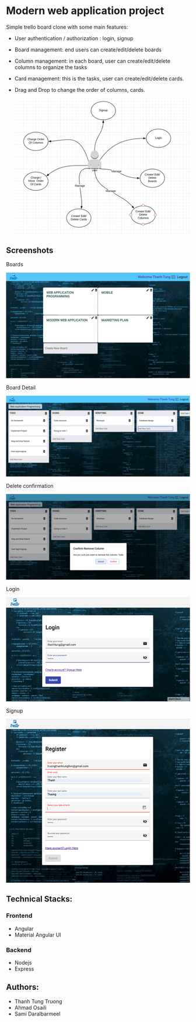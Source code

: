 # Modern web application project

Simple trello board clone with some main features:

- User authentication / authorization : login, signup
- Board management: end users can create/edit/delete boards
- Column management: in each board, user can create/edit/delete columns to organize the tasks
- Card management: this is the tasks, user can create/edit/delete cards.
- Drag and Drop to change the order of columns, cards.
  
  ![usecases](/screenshots/usercases.png)

## Screenshots

Boards

![boards](/screenshots/boards.jpg)

Board Detail

![board detail](/screenshots/board_detail.jpg)

Delete confirmation

![delete confirmation](/screenshots/delete_confirm.jpg)

Login

![login](/screenshots/login.jpg)

Signup

![Signup](/screenshots/signup.png)


## Technical Stacks:

### Frontend
- Angular
- Material Angular UI

### Backend
- Nodejs
- Express
## Authors:
- Thanh Tung Truong
- Ahmad Osaili
- Sami Daralbarmeel
